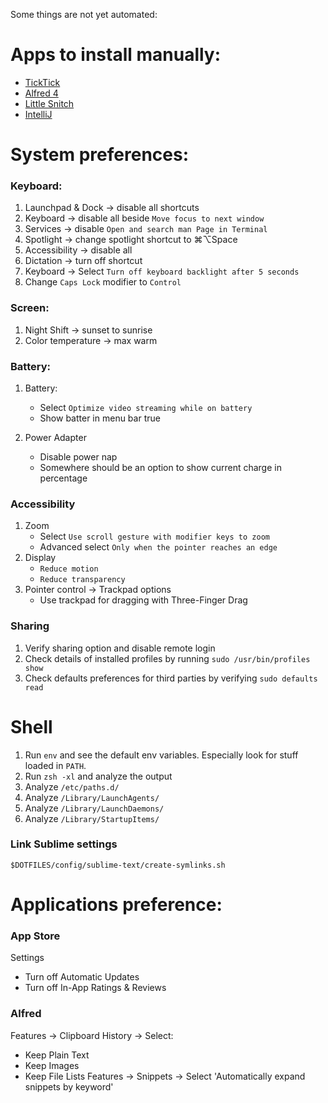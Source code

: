 
Some things are not yet automated:

# Apps to install manually:
- [TickTick](https://apps.apple.com/us/app/ticktick-to-do-list-remind/id966085870)
- [Alfred 4](https://www.alfredapp.com)
- [Little Snitch](https://www.obdev.at/)
- [IntelliJ](https://www.jetbrains.com)

# System preferences:

### Keyboard:
[comment]: <> (google for AppleSymbolicHotKeys)
1. Launchpad & Dock -> disable all shortcuts
2. Keyboard -> disable all beside `Move focus to next window`
3. Services -> disable `Open and search man Page in Terminal`
4. Spotlight -> change spotlight shortcut to ⌘⌥Space
5. Accessibility -> disable all
6. Dictation -> turn off shortcut
7. Keyboard -> Select `Turn off keyboard backlight after 5 seconds`
8. Change `Caps Lock` modifier to `Control`

### Screen:
1. Night Shift -> sunset to sunrise
2. Color temperature -> max warm

### Battery:
1. Battery:
   - Select `Optimize video streaming while on battery`
   - Show batter in menu bar true

2. Power Adapter
   - Disable power nap
   - Somewhere should be an option to show current charge in percentage

### Accessibility
1. Zoom  
   - Select `Use scroll gesture with modifier keys to zoom` 
   - Advanced select `Only when the pointer reaches an edge`
2. Display
   - `Reduce motion`
   - `Reduce transparency`
3. Pointer control -> Trackpad options
   - Use trackpad for dragging with Three-Finger Drag

### Sharing
1. Verify sharing option and disable remote login
2. Check details of installed profiles by running `sudo /usr/bin/profiles show`
3. Check defaults preferences for third parties by verifying `sudo defaults read`

# Shell
1. Run `env` and see the default env variables. Especially look for stuff loaded in `PATH`.
2. Run `zsh -xl` and analyze the output
3. Analyze `/etc/paths.d/`
4. Analyze `/Library/LaunchAgents/`
5. Analyze `/Library/LaunchDaemons/`
6. Analyze `/Library/StartupItems/`

### Link Sublime settings
`$DOTFILES/config/sublime-text/create-symlinks.sh`

# Applications preference:

### App Store

Settings 
- Turn off Automatic Updates
- Turn off In-App Ratings & Reviews

### Alfred
Features -> Clipboard History -> Select:
   - Keep Plain Text
   - Keep Images
   - Keep File Lists
Features -> Snippets -> Select 'Automatically expand snippets by keyword'
